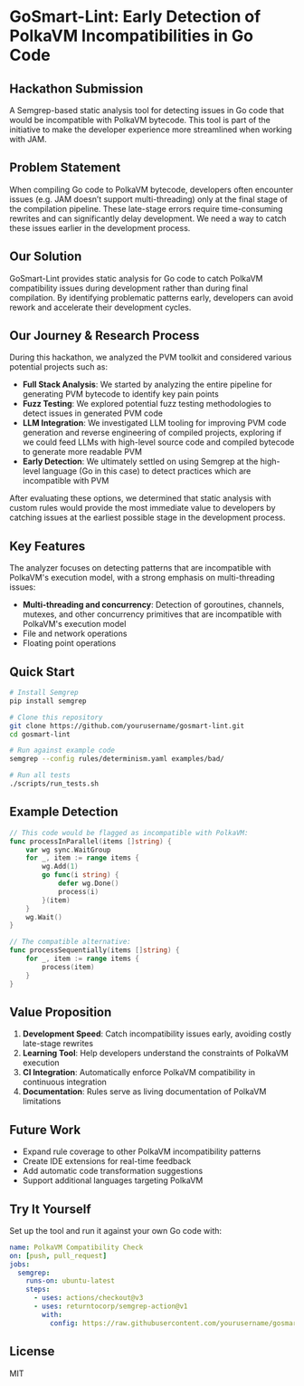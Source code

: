 # GoSmart-Lint: Early Detection of PolkaVM Incompatibilities in Go Code

## Hackathon Submission

A Semgrep-based static analysis tool for detecting issues in Go code that would be incompatible with PolkaVM bytecode. This tool is part of the initiative to make the developer experience more streamlined when working with JAM.

## Problem Statement

When compiling Go code to PolkaVM bytecode, developers often encounter issues (e.g. JAM doesn’t support multi-threading) only at the final stage of the compilation pipeline. These late-stage errors require time-consuming rewrites and can significantly delay development. We need a way to catch these issues earlier in the development process.

## Our Solution

GoSmart-Lint provides static analysis for Go code to catch PolkaVM compatibility issues during development rather than during final compilation. By identifying problematic patterns early, developers can avoid rework and accelerate their development cycles.

## Our Journey & Research Process

During this hackathon, we analyzed the PVM toolkit and considered various potential projects such as:

- **Full Stack Analysis**: We started by analyzing the entire pipeline for generating PVM bytecode to identify key pain points
- **Fuzz Testing**: We explored potential fuzz testing methodologies to detect issues in generated PVM code
- **LLM Integration**: We investigated LLM tooling for improving PVM code generation and reverse engineering of compiled projects, exploring if we could feed LLMs with high-level source code and compiled bytecode to generate more readable PVM
- **Early Detection**: We ultimately settled on using Semgrep at the high-level language (Go in this case) to detect practices which are incompatible with PVM

After evaluating these options, we determined that static analysis with custom rules would provide the most immediate value to developers by catching issues at the earliest possible stage in the development process.

## Key Features

The analyzer focuses on detecting patterns that are incompatible with PolkaVM's execution model, with a strong emphasis on multi-threading issues:

- **Multi-threading and concurrency**: Detection of goroutines, channels, mutexes, and other concurrency primitives that are incompatible with PolkaVM's execution model
- File and network operations
- Floating point operations

## Quick Start

```bash
# Install Semgrep
pip install semgrep

# Clone this repository
git clone https://github.com/yourusername/gosmart-lint.git
cd gosmart-lint

# Run against example code
semgrep --config rules/determinism.yaml examples/bad/

# Run all tests
./scripts/run_tests.sh

```

## Example Detection

```go
// This code would be flagged as incompatible with PolkaVM:
func processInParallel(items []string) {
    var wg sync.WaitGroup
    for _, item := range items {
        wg.Add(1)
        go func(i string) {
            defer wg.Done()
            process(i)
        }(item)
    }
    wg.Wait()
}

// The compatible alternative:
func processSequentially(items []string) {
    for _, item := range items {
        process(item)
    }
}

```

## Value Proposition

1. **Development Speed**: Catch incompatibility issues early, avoiding costly late-stage rewrites
2. **Learning Tool**: Help developers understand the constraints of PolkaVM execution
3. **CI Integration**: Automatically enforce PolkaVM compatibility in continuous integration
4. **Documentation**: Rules serve as living documentation of PolkaVM limitations

## Future Work

- Expand rule coverage to other PolkaVM incompatibility patterns
- Create IDE extensions for real-time feedback
- Add automatic code transformation suggestions
- Support additional languages targeting PolkaVM

## Try It Yourself

Set up the tool and run it against your own Go code with:

```yaml
name: PolkaVM Compatibility Check
on: [push, pull_request]
jobs:
  semgrep:
    runs-on: ubuntu-latest
    steps:
      - uses: actions/checkout@v3
      - uses: returntocorp/semgrep-action@v1
        with:
          config: https://raw.githubusercontent.com/yourusername/gosmart-lint/main/rules/determinism.yaml

```

## License

MIT